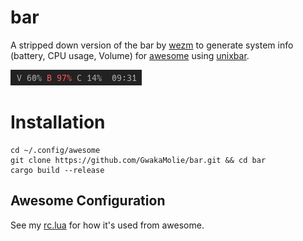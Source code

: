 # bar

A stripped down version of the bar by [wezm](https://github.com/wezm) to generate
system info (battery, CPU usage, Volume) for 
[awesome](https://github.com/awesomeWM/awesome/) using [unixbar](https://github.com/myfreeweb/unixbar).

![Screenshot](screenshot.png)

# Installation
```
cd ~/.config/awesome
git clone https://github.com/GwakaMolie/bar.git && cd bar
cargo build --release
```
## Awesome Configuration
See my [rc.lua](https://github.com/GwakaMolie/dotfiles/blob/d03d2c465be2498bb8c3bb3d1c14ee538e0313c5/awesome/.config/awesome/rc.lua#L104:L115) for how it's used from awesome.

